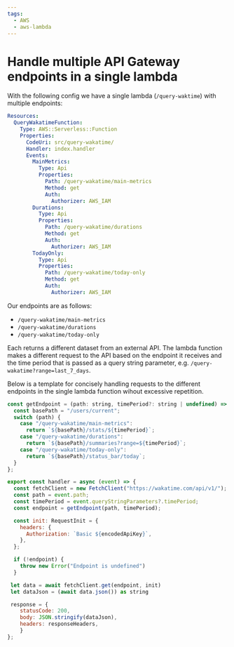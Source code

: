 ```yaml
---
tags:
  - AWS
  - aws-lambda
---
```


# Handle multiple API Gateway endpoints in a single lambda

With the following config we have a single lambda (`/query-waktime`) with
multiple endpoints:

```yml
Resources:
  QueryWakatimeFunction:
    Type: AWS::Serverless::Function
    Properties:
      CodeUri: src/query-wakatime/
      Handler: index.handler
      Events:
        MainMetrics:
          Type: Api
          Properties:
            Path: /query-wakatime/main-metrics
            Method: get
            Auth:
              Authorizer: AWS_IAM
        Durations:
          Type: Api
          Properties:
            Path: /query-wakatime/durations
            Method: get
            Auth:
              Authorizer: AWS_IAM
        TodayOnly:
          Type: Api
          Properties:
            Path: /query-wakatime/today-only
            Method: get
            Auth:
              Authorizer: AWS_IAM
```

Our endpoints are as follows:

- `/query-wakatime/main-metrics`
- `/query-wakatime/durations`
- `/query-wakatime/today-only`

Each returns a different dataset from an external API. The lambda function makes
a different request to the API based on the endpoint it receives and the time
period that is passed as a query string parameter, e.g.
`/query-wakatime?range=last_7_days`.

Below is a template for concisely handling requests to the different endpoints
in the single lambda function wihout excessive repetition.

```js
const getEndpoint = (path: string, timePeriod?: string | undefined) => {
  const basePath = "/users/current";
  switch (path) {
    case "/query-wakatime/main-metrics":
      return `${basePath}/stats/${timePeriod}`;
    case "/query-wakatime/durations":
      return `${basePath}/summaries?range=${timePeriod}`;
    case "/query-wakatime/today-only":
      return `${basePath}/status_bar/today`;
  }
};

export const handler = async (event) => {
  const fetchClient = new FetchClient("https://wakatime.com/api/v1/");
  const path = event.path;
  const timePeriod = event.queryStringParameters?.timePeriod;
  const endpoint = getEndpoint(path, timePeriod);

  const init: RequestInit = {
    headers: {
      Authorization: `Basic ${encodedApiKey}`,
    },
  };

  if (!endpoint) {
    throw new Error("Endpoint is undefined")
  }

 let data = await fetchClient.get(endpoint, init)
 let dataJson = (await data.json()) as string

 response = {
    statusCode: 200,
    body: JSON.stringify(dataJson),
    headers: responseHeaders,
    }
};



```
